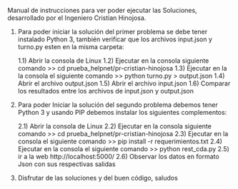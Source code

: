 Manual de instrucciones para ver poder ejecutar las Soluciones, desarrollado por el Ingeniero Cristian Hinojosa.

1) Para poder iniciar la solución del primer problema se debe tener instalado Python 3, 
también verificar que los archivos input.json y turno.py esten en la misma carpeta:

    1.1) Abrir la consola de Linux
    1.2) Ejecutar en la consola siguiente comando >> cd prueba_helpnet/pr-cristian-hinojosa
    1.3) Ejecutar en la la consola el siguiente comando >> python turno.py > output.json
    1.4) Abrir el archivo output.json
    1.5) Abrir el archivo input.json
    1.6) Comparar los resultados entre los archivos de input.json y output.json


2) Para poder Iniciar la solución del segundo problema debemos tener Python 3 y usando PIP debemos instalar los siguientes complementos:

    2.1) Abrir la consola de Linux 
    2.2) Ejecutar en la consola siguiente comando >> cd prueba_helpnet/pr-cristian-hinojosa
    2.3) Ejecutar en la consola el siguiente comando >> pip install -r requerimientos.txt 
    2.4) Ejecutar en la consola el siguiente comando >> python rest_cda.py 
    2.5) ir a la web http://localhost:5000/ 
    2.6) Observar los datos en formato Json con sus respectivas salidas

3) Disfrutar de las soluciones y del buen código, saludos